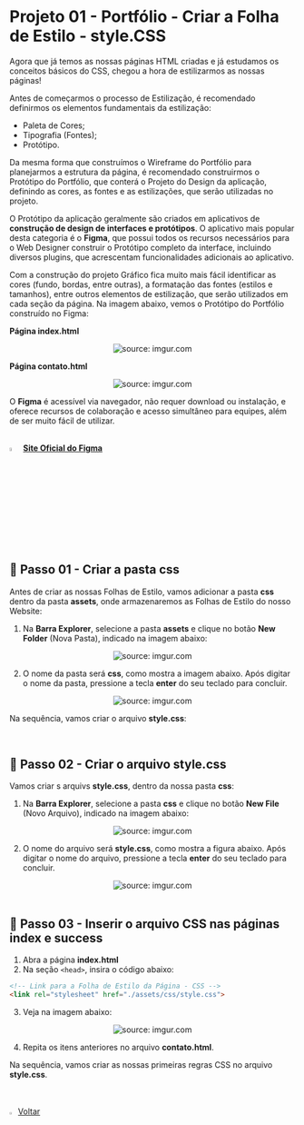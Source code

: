<h1>Projeto 01 - Portfólio - Criar a Folha de Estilo - style.CSS</h1>



Agora que já temos as nossas páginas HTML criadas e já estudamos os conceitos básicos do CSS, chegou a hora de estilizarmos as nossas páginas!

Antes de começarmos o processo de Estilização, é recomendado definirmos os elementos fundamentais da estilização:

- Paleta de Cores;
- Tipografia (Fontes);
- Protótipo.

Da mesma forma que construímos o Wireframe do Portfólio para planejarmos a estrutura da página, é recomendado construirmos o Protótipo do Portfólio, que conterá o Projeto do Design da aplicação, definindo as cores, as fontes e as estilizações, que serão utilizadas no projeto. 

O Protótipo da aplicação geralmente são criados em aplicativos de **construção de design de interfaces e protótipos**. O aplicativo mais popular desta categoria é o **Figma**, que possui todos os recursos necessários para o Web Designer construir o Protótipo completo da interface, incluindo diversos plugins, que acrescentam funcionalidades adicionais ao aplicativo. 

Com a construção do projeto Gráfico fica muito mais fácil identificar as cores (fundo, bordas, entre outras), a formatação das fontes (estilos e tamanhos), entre outros elementos de estilização, que serão utilizados em cada seção da página. Na imagem abaixo, vemos o Protótipo do Portfólio construído no Figma:

**Página index.html**

<div align="center"><img src="https://i.imgur.com/4l1Dh3E.png" title="source: imgur.com" /></div>

**Página contato.html**

<div align="center"><img src="https://i.imgur.com/uKpUvK8.png" title="source: imgur.com" /></div>

O **Figma** é acessível via navegador, não requer download ou instalação, e oferece recursos de colaboração e acesso simultâneo para equipes, além de ser muito fácil de utilizar.

<br />

<div align="left"><img src="https://i.imgur.com/vK8ulM5.png" title="source: imgur.com" width="4%"/> <a href="https://www.figma.com" target="_blank"><b>Site Oficial do Figma</b></a></div>

<br />

<h2>👣 Passo 01 - Criar a pasta css</h2>



Antes de criar as nossas Folhas de Estilo, vamos adicionar a pasta **css** dentro da pasta **assets**, onde armazenaremos as Folhas de Estilo do nosso Website:

1. Na **Barra Explorer**, selecione a pasta **assets** e clique no botão **New Folder** (Nova Pasta), indicado na imagem abaixo:

<div align="center"><img src="https://i.imgur.com/1uWCOUM.png" title="source: imgur.com" /></div>

2. O nome da pasta será **css**, como mostra a imagem abaixo. Após digitar o nome da pasta, pressione a tecla **enter** do seu teclado para concluir.

<div align="center"><img src="https://i.imgur.com/6VgbyMO.png" title="source: imgur.com" /></div>

Na sequência, vamos criar o arquivo **style.css**:

<br />

<h2>👣 Passo 02 - Criar o arquivo style.css</h2>



Vamos criar s arquivs **style.css**, dentro da nossa pasta **css**:

1. Na **Barra Explorer**, selecione a pasta **css** e clique no botão **New File** (Novo Arquivo), indicado na imagem abaixo:  

<div align="center"><img src="https://i.imgur.com/EQn1Z6M.png" title="source: imgur.com" /></div>

2. O nome do arquivo será **style.css**, como mostra a figura abaixo. Após digitar o nome do arquivo, pressione a tecla **enter** do seu teclado para concluir. 

<div align="center"><img src="https://i.imgur.com/xrl3Jp8.png" title="source: imgur.com" /></div>

<br />

<h2>👣 Passo 03 - Inserir o arquivo CSS nas páginas index e success</h2>



1. Abra a página **index.html**
2. Na seção `<head>`, insira o código abaixo:

```html
<!-- Link para a Folha de Estilo da Página - CSS -->
<link rel="stylesheet" href="./assets/css/style.css">
```

3. Veja na imagem abaixo:

<div align="center"><img src="https://i.imgur.com/380l9x2.png" title="source: imgur.com" /></div>

4. Repita os itens anteriores no arquivo **contato.html**.

Na sequência, vamos criar as nossas primeiras regras CSS no arquivo **style.css**.

<br />
<br />

<div align="left"><a href="README.md"><img src="https://i.imgur.com/XMgF3gl.png" title="source: imgur.com" width="3%"/>Voltar</a></div>